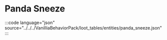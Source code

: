 # Panda Sneeze

:::code language="json" source="../../../VanilliaBehaviorPack/loot_tables/entities/panda_sneeze.json":::